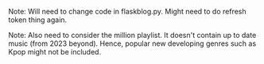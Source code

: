 Note: Will need to change code in flaskblog.py. Might need to do refresh token thing again.

Note: Also need to consider the million playlist. It doesn't contain up to date music (from 2023 beyond). Hence, popular new developing genres such as Kpop might not be included.